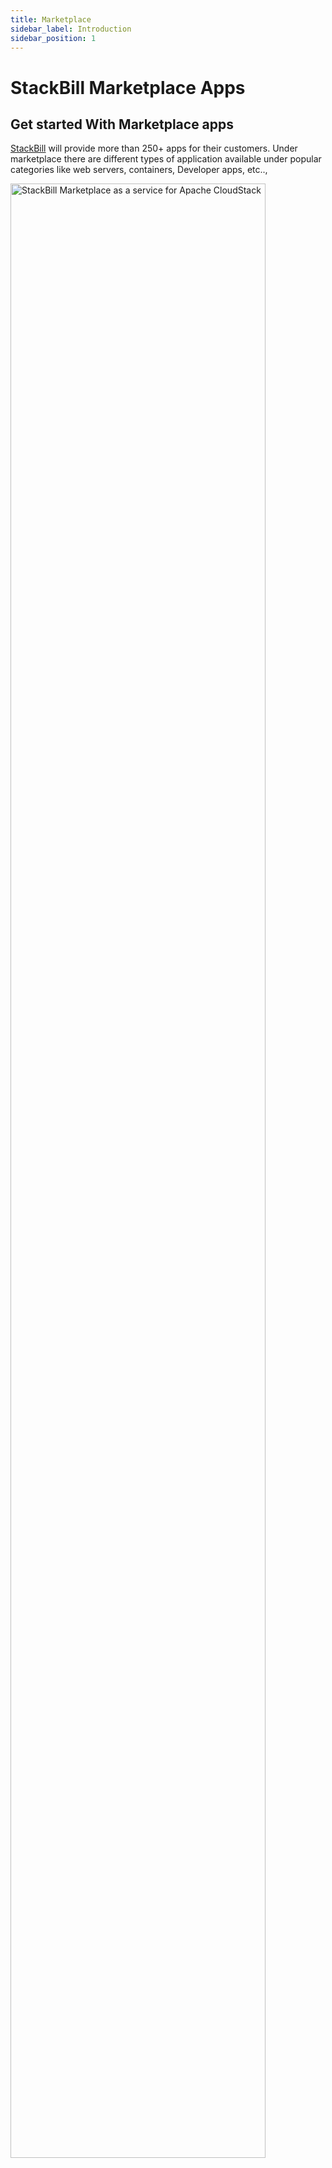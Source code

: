 ```yaml
---
title: Marketplace
sidebar_label: Introduction
sidebar_position: 1
---
```


# StackBill Marketplace Apps

## Get started With Marketplace apps

[StackBill](https://www.stackbill.com/marketplace.html) will provide more than 250+ apps for their customers. Under marketplace there are different types of application available under popular categories like web servers, containers, Developer apps, etc..,

<img alt="StackBill Marketplace as a service for Apache CloudStack" src="/marketplace-apps/getting-started/introduction/marketplace-stackbill-cloud-managemenet-portal.jpg" width="90%" />


